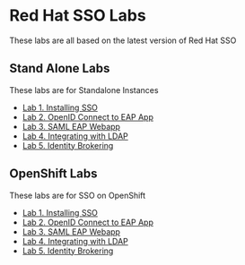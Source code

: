 # Red Hat SSO Labs

These labs are all based on the latest version of Red Hat SSO

## Stand Alone Labs

These labs are for Standalone Instances

* [Lab 1. Installing SSO](labs/lab01-setup-sso/local-standalone/README.md)
* [Lab 2. OpenID Connect to EAP App](labs/lab02-openidconnect-eap-webapp/local-standalone/README.md)
* [Lab 3. SAML EAP Webapp](labs/lab03-saml-eap-webapp/local-standalone/README.md)
* [Lab 4. Integrating with LDAP](labs/lab04-integrate-ldap/local-standalone/README.md)
* [Lab 5. Identity Brokering](labs/lab05-identity-brokering/local-standalone/README.md)

## OpenShift Labs

These labs are for SSO on OpenShift

* [Lab 1. Installing SSO](labs/lab01-setup-sso/ocp/README.md)
* [Lab 2. OpenID Connect to EAP App](labs/lab02-openidconnect-eap-webapp/ocp/README.md)
* [Lab 3. SAML EAP Webapp](labs/lab03-saml-eap-webapp/ocp/README.md)
* [Lab 4. Integrating with LDAP](labs/lab04-integrate-ldap/ocp/README.md)
* [Lab 5. Identity Brokering](labs/lab05-identity-brokering/ocp/README.md)
